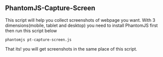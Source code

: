 ## PhantomJS-Capture-Screen

This script will help you collect screenshots of webpage you want. With 3 dimensions(mobile, tablet and desktop) you need to install PhantomJS first then run this script below

```phantomjs pt-capture-screen.js```

That its! you will get screenshots in the same place of this script.